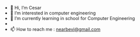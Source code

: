 - 👋 Hi, I’m Cesar
- 👀 I’m interested in computer engineering
- 🌱 I’m currently learning in school for Computer Engineering
-
- 📫 How to reach me : nearbevi@gmail.com

<!---
whvod/whvod is a ✨ special ✨ repository because its `README.md` (this file) appears on your GitHub profile.
You can click the Preview link to take a look at your changes.
--->

